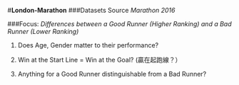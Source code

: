 #**London-Marathon**
###Datasets Source
_Marathon 2016_

###Focus: 
_Differences between a Good Runner (Higher Ranking) and a Bad Runner (Lower Ranking)_

1. Does Age, Gender matter to their performance? 

2. Win at the Start Line = Win at the Goal?  (贏在起跑線？）

3. Anything for a Good Runner distinguishable from a Bad Runner?



